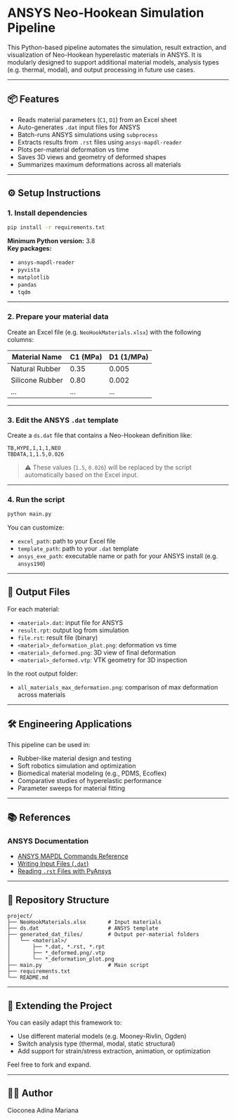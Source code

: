 # ANSYS Neo-Hookean Simulation Pipeline

This Python-based pipeline automates the simulation, result extraction, and visualization of Neo-Hookean hyperelastic materials in ANSYS. It is modularly designed to support additional material models, analysis types (e.g. thermal, modal), and output processing in future use cases.

---

## 📦 Features

- Reads material parameters (`C1`, `D1`) from an Excel sheet
- Auto-generates `.dat` input files for ANSYS
- Batch-runs ANSYS simulations using `subprocess`
- Extracts results from `.rst` files using `ansys-mapdl-reader`
- Plots per-material deformation vs time
- Saves 3D views and geometry of deformed shapes
- Summarizes maximum deformations across all materials

---

## ⚙️ Setup Instructions

### 1. Install dependencies
```bash
pip install -r requirements.txt
```

**Minimum Python version:** 3.8  
**Key packages:**
- `ansys-mapdl-reader`
- `pyvista`
- `matplotlib`
- `pandas`
- `tqdm`

---

### 2. Prepare your material data

Create an Excel file (e.g. `NeoHookMaterials.xlsx`) with the following columns:

| Material Name       | C1 (MPa) | D1 (1/MPa) |
|---------------------|----------|------------|
| Natural Rubber      | 0.35     | 0.005      |
| Silicone Rubber     | 0.80     | 0.002      |
| ...                 | ...      | ...        |

---

### 3. Edit the ANSYS `.dat` template

Create a `ds.dat` file that contains a Neo-Hookean definition like:

```ansys
TB,HYPE,1,1,1,NEO
TBDATA,1,1.5,0.026
```

> ⚠️ These values (`1.5`, `0.026`) will be replaced by the script automatically based on the Excel input.

---

### 4. Run the script

```bash
python main.py
```

You can customize:
- `excel_path`: path to your Excel file
- `template_path`: path to your `.dat` template
- `ansys_exe_path`: executable name or path for your ANSYS install (e.g. `ansys190`)

---

## 🧪 Output Files

For each material:
- `<material>.dat`: input file for ANSYS
- `result.rpt`: output log from simulation
- `file.rst`: result file (binary)
- `<material>_deformation_plot.png`: deformation vs time
- `<material>_deformed.png`: 3D view of final deformation
- `<material>_deformed.vtp`: VTK geometry for 3D inspection

In the root output folder:
- `all_materials_max_deformation.png`: comparison of max deformation across materials

---

## 🛠️ Engineering Applications

This pipeline can be used in:
- Rubber-like material design and testing
- Soft robotics simulation and optimization
- Biomedical material modeling (e.g., PDMS, Ecoflex)
- Comparative studies of hyperelastic performance
- Parameter sweeps for material fitting

---

## 📚 References

### ANSYS Documentation
- [ANSYS MAPDL Commands Reference](https://ansyshelp.ansys.com/)
- [Writing Input Files (`.dat`)](https://ansyshelp.ansys.com/account/secured?returnurl=/Views/Secured/corp/v201/en/ans_elem/Hlp_E_Elements1.html)
- [Reading `.rst` Files with PyAnsys](https://docs.pyansys.com/reader/)

---

## 📂 Repository Structure

```
project/
├── NeoHookMaterials.xlsx       # Input materials
├── ds.dat                      # ANSYS template
├── generated_dat_files/        # Output per-material folders
│   └── <material>/
│       ├── *.dat, *.rst, *.rpt
│       ├── *_deformed.png/.vtp
│       └── *_deformation_plot.png
├── main.py                     # Main script
├── requirements.txt
└── README.md
```

---

## 🔄 Extending the Project

You can easily adapt this framework to:
- Use different material models (e.g. Mooney-Rivlin, Ogden)
- Switch analysis type (thermal, modal, static structural)
- Add support for strain/stress extraction, animation, or optimization

Feel free to fork and expand.

---

## 🧑‍💻 Author
Cioconea Adina Mariana
